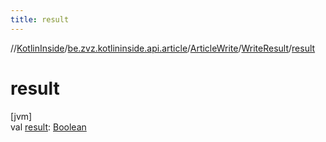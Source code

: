 ```yaml
---
title: result
---
```

//[KotlinInside](../../../../index.html)/[be.zvz.kotlininside.api.article](../../index.html)/[ArticleWrite](../index.html)/[WriteResult](index.html)/[result](result.html)



# result



[jvm]\
val [result](result.html): [Boolean](https://kotlinlang.org/api/latest/jvm/stdlib/kotlin/-boolean/index.html)




